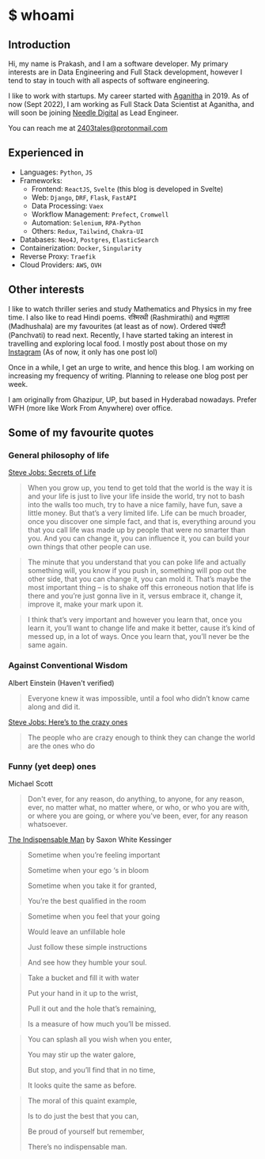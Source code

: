 # $ whoami

## Introduction
Hi, my name is Prakash, and I am a software developer. My primary interests are in Data Engineering and Full Stack development, however I tend to stay in touch with all aspects of software engineering.

I like to work with startups. My career started with [Aganitha](https://aganitha.com) in 2019. As of now (Sept 2022), I am working as Full Stack Data Scientist at Aganitha, and will soon be joining [Needle Digital](https://needle-digital.com) as Lead Engineer.

You can reach me at [2403tales@protonmail.com](mailto:2403tales@protonmail.com)

## Experienced in

* Languages: `Python`, `JS`
* Frameworks: 
  * Frontend: `ReactJS`, `Svelte` (this blog is developed in Svelte)
  * Web: `Django`, `DRF`, `Flask`, `FastAPI`
  * Data Processing: `Vaex`
  * Workflow Management: `Prefect`, `Cromwell`
  * Automation: `Selenium`, `RPA-Python`
  * Others: `Redux`, `Tailwind`, `Chakra-UI`
* Databases: `Neo4J`, `Postgres`, `ElasticSearch`
* Containerization: `Docker`, `Singularity`
* Reverse Proxy: `Traefik`
* Cloud Providers: `AWS`, `OVH`

## Other interests

I like to watch thriller series and study Mathematics and Physics in my free time. I also like to read Hindi poems. रश्मिरथी (Rashmirathi) and मधुशाला (Madhushala) are my favourites (at least as of now). Ordered पंचवटी (Panchvati) to read next. Recently, I have started taking an interest in travelling and exploring local food. I mostly post about those on my [Instagram](https://www.instagram.com/2403tales/) (As of now, it only has one post lol)

Once in a while, I get an urge to write, and hence this blog. I am working on increasing my frequency of writing. Planning to release one blog post per week.

I am originally from Ghazipur, UP, but based in Hyderabad nowadays. Prefer WFH (more like Work From Anywhere) over office. 


## Some of my favourite quotes

### General philosophy of life
[Steve Jobs: Secrets of Life](https://www.youtube.com/watch?v=kYfNvmF0Bqw)

> When you grow up, you tend to get told that the world is the way it is and your life is just to live your life inside the world, try not to bash into the walls too much, try to have a nice family, have fun, save a little money. But that’s a very limited life. Life can be much broader, once you discover one simple fact, and that is, everything around you that you call life was made up by people that were no smarter than you. And you can change it, you can influence it, you can build your own things that other people can use.

> The minute that you understand that you can poke life and actually something will, you know if you push in, something will pop out the other side, that you can change it, you can mold it. That’s maybe the most important thing – is to shake off this erroneous notion that life is there and you’re just gonna live in it, versus embrace it, change it, improve it, make your mark upon it.

> I think that’s very important and however you learn that, once you learn it, you’ll want to change life and make it better, cause it’s kind of messed up, in a lot of ways. Once you learn that, you’ll never be the same again.
 

### Against Conventional Wisdom

Albert Einstein (Haven't verified)

> Everyone knew it was impossible, until a fool who didn’t know came along and did it.

[ Steve Jobs: Here’s to the crazy ones](https://www.youtube.com/watch?v=-z4NS2zdrZc)
> The people who are crazy enough to think they can change the world are the ones who do

### Funny (yet deep) ones
Michael Scott
> Don't ever, for any reason, do anything, to anyone, for any reason, ever, no matter what, no matter where, or who, or who you are with, or where you are going, or where you've been, ever, for any reason whatsoever. 


[The Indispensable Man](https://www.appleseeds.org/Indispen-Man_Saxon.htm) by Saxon White Kessinger

> Sometime when you’re feeling important
>
> Sometime when your ego ‘s in bloom 
>
> Sometime when you take it for granted,
>
> You’re the best qualified in the room

> Sometime when you feel that your going 
>
> Would leave an unfillable hole
>
> Just follow these simple instructions
>
> And see how they humble your soul.

> Take a bucket and fill it with water
>
> Put your hand in it up to the wrist,
>
> Pull it out and the hole that’s remaining,
>
> Is a measure of how much you’ll be missed.
 
> You can splash all you wish when you enter,
>
> You may stir up the water galore,
>
> But stop, and you’ll find that in no time,
>
> It looks quite the same as before.
 
> The moral of this quaint example,
>
> Is to do just the best that you can,
>
> Be proud of yourself but remember, 
>
> There’s no indispensable man.
